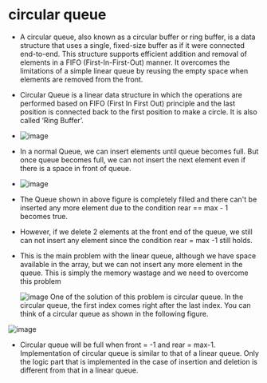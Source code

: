 # circular queue
- A circular queue, also known as a circular buffer or ring buffer, is a data structure that uses a single, fixed-size buffer as if it were connected end-to-end. This structure supports efficient addition and removal of elements in a FIFO (First-In-First-Out) manner. It overcomes the limitations of a simple linear queue by reusing the empty space when elements are removed from the front.
- Circular Queue is a linear data structure in which the operations are performed based on FIFO (First In
 First Out) principle and the last position is connected back to the first position to make a circle. It is also 
 called ‘Ring Buffer’.
- ![image](https://github.com/Gurupatil0003/DSA_Tutorial/assets/110026505/531dbd36-9107-4c47-a268-11c983d1df75)

- In a normal Queue, we can insert elements until queue becomes full. But once queue becomes full, we 
 can not insert the next element even if there is a space in front of queue.

- ![image](https://github.com/Gurupatil0003/DSA_Tutorial/assets/110026505/c1f67fed-f46b-4cb7-802e-f3514b45cd71)

- The Queue shown in above figure is completely filled and there can't be inserted any more element due to the 
 condition rear == max - 1 becomes true.
- However, if we delete 2 elements at the front end of the queue, we still can not insert any element since the 
 condition rear = max -1 still holds.
- This is the main problem with the linear queue, although we have space available in the array, but we can not 
  insert any more element in the queue. This is simply the memory wastage and we need to overcome this problem

  ![image](https://github.com/Gurupatil0003/DSA_Tutorial/assets/110026505/ae8d452a-46f8-4e9b-a74a-4ff9f392ddc1)
One of the solution of this problem is circular queue. In the circular queue, the first index comes right after the last 
index. You can think of a circular queue as shown in the following figure.


![image](https://github.com/Gurupatil0003/DSA_Tutorial/assets/110026505/0f593f51-c651-47ca-bc7d-14680e27bfa9)
- Circular queue will be full when front = -1 and rear = max-1. Implementation of circular queue is similar to that 
 of a linear queue. Only the logic part that is implemented in the case of insertion and deletion is different from that 
 in a linear queue.
